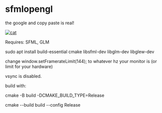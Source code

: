 # sfmlopengl


the google and copy paste is real!


[![cat](https://img.youtube.com/vi/8vnNBKrEGpA/0.jpg)](https://www.youtube.com/watch?v=8vnNBKrEGpA)

Requires: SFML, GLM

sudo apt install build-essential cmake libsfml-dev libglm-dev libglew-dev

change window.setFramerateLimit(144); to whatever hz your monitor is (or limit for your hardware)

vsync is disabled.

build with:



cmake -B build -DCMAKE_BUILD_TYPE=Release


cmake --build build --config Release
